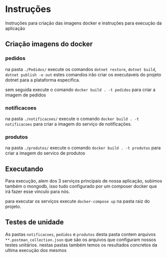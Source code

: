 # Instruções

Instruções para criação das imagens docker e instruções para execução da aplicação

## Criação imagens do docker

### pedidos

na pasta `./Pedidos/` execute os comandos `dotnet restore`, `dotnet build`, `dotnet publish -o out` estes comandos irão criar os executaveis do projeto dotnet para a plataforma especifica.

sem seguida execute o comando `docker build . -t pedidos` para criar a imagem de pedidos

### notificacoes

na pasta `./notificacoes/` execute o comando `docker build . -t notificacoes` para criar a imagem do serviço de notificações.

### produtos

na pasta `./produtos/` execute o comando `docker build . -t produtos` para criar a imagem do servico de produtos

## Executando

Para execução, alem dos 3 serviços principais de nossa aplicação, subimos também o mongodb, isso tudo configurado por um composer docker que irá fazer esse vinculo para nós.

para executar os serviços execute `docker-compose up` na pasta raiz do projeto.

## Testes de unidade

As pastas `notificacoes`, `pedidos` e `produtos` desta pasta contem arquivos `**.postman_collection.json` que são os arquivos que configuram nossos testes unitários. nestas pastas também temos os resultados concretos da ultima execução dos mesmos
